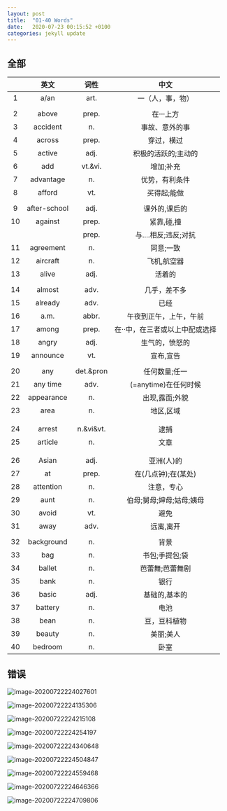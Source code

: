 ```yaml
---
layout: post
title:  "01-40 Words"
date:   2020-07-23 00:15:52 +0100
categories: jekyll update
---
```


## 全部

|      |     英文     |   词性    |              中文              |
| :--: | :----------: | :-------: | :----------------------------: |
|  1   |     a/an     |   art.    |        一（人，事，物）        |
|      |              |           |                                |
|  2   |    above     |   prep.   |           在···上方            |
|  3   |   accident   |    n.     |         事故、意外的事         |
|  4   |    across    |   prep.   |           穿过，横过           |
|  5   |    active    |   adj.    |      积极的活跃的;主动的       |
|  6   |     add      |  vt.&vi.  |           增加;补充            |
|  7   |  advantage   |    n.     |         优势，有利条件         |
|  8   |    afford    |    vt.    |          买得起;能做           |
|      |              |           |                                |
|  9   | after-school |   adj.    |         课外的,课后的          |
|  10  |   against    |   prep.   |           紧靠,碰,撞           |
|      |              |   prep.   |      与....相反;违反;对抗      |
|  11  |  agreement   |    n.     |           同意;一致            |
|  12  |   aircraft   |    n.     |          飞机,航空器           |
|  13  |    alive     |   adj.    |             活着的             |
|      |              |           |                                |
|  14  |    almost    |   adv.    |          几乎，差不多          |
|  15  |   already    |   adv.    |              已经              |
|  16  |     a.m.     |   abbr.   |     午夜到正午，上午，午前     |
|  17  |    among     |   prep.   | 在··中，在三者或以上中配或选择 |
|  18  |    angry     |   adj.    |         生气的，愤怒的         |
|  19  |   announce   |    vt.    |           宣布,宣告            |
|      |              |           |                                |
|  20  |     any      | det.&pron |         任何数量;任一          |
|  21  |   any time   |   adv.    |      (=anytime)在任何时候      |
|  22  |  appearance  |    n.     |         出现,露面;外貌         |
|  23  |     area     |    n.     |           地区,区域            |
|      |              |           |                                |
|      |              |           |                                |
|  24  |    arrest    | n.&vi&vt. |              逮捕              |
|  25  |   article    |    n.     |              文章              |
|      |              |           |                                |
|      |              |           |                                |
|  26  |    Asian     |   adj.    |           亚洲(人)的           |
|  27  |      at      |   prep.   |      在(几点钟);在(某处)       |
|  28  |  attention   |    n.     |           注意，专心           |
|  29  |     aunt     |    n.     |    伯母;舅母;婶母;姑母;姨母    |
|  30  |    avoid     |    vt.    |              避免              |
|  31  |     away     |   adv.    |           远离,离开            |
|      |              |           |                                |
|  32  |  background  |    n.     |              背景              |
|  33  |     bag      |    n.     |         书包;手提包;袋         |
|  34  |    ballet    |    n.     |        芭蕾舞;芭蕾舞剧         |
|  35  |     bank     |    n.     |              银行              |
|  36  |    basic     |   adj.    |         基础的,基本的          |
|  37  |   battery    |    n.     |              电池              |
|  38  |     bean     |    n.     |          豆，豆科植物          |
|  39  |    beauty    |    n.     |           美丽;美人            |
|  40  |   bedroom    |    n.     |              卧室              |

## 错误
![image-20200722224027601](https://cdn.jsdelivr.net/gh/imlinnn/img/20200722224037.png)

![image-20200722224135306](https://cdn.jsdelivr.net/gh/imlinnn/img/20200722224136.png)

![image-20200722224215108](https://cdn.jsdelivr.net/gh/imlinnn/img/20200722224216.png)

![image-20200722224254197](https://cdn.jsdelivr.net/gh/imlinnn/img/20200722224525.png)

![image-20200722224340648](https://cdn.jsdelivr.net/gh/imlinnn/img/20200722224343.png)

![image-20200722224504847](https://cdn.jsdelivr.net/gh/imlinnn/img/20200722224506.png)

![image-20200722224559468](https://cdn.jsdelivr.net/gh/imlinnn/img/20200722224600.png)

![image-20200722224646366](https://cdn.jsdelivr.net/gh/imlinnn/img/20200722225025.png)

![image-20200722224709806](https://cdn.jsdelivr.net/gh/imlinnn/img/20200722224948.png)